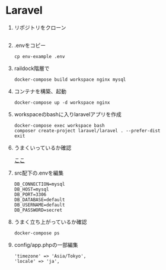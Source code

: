 # Laravel

1. リポジトリをクローン

   ```
   
   ```

2. .envをコピー

   ```
   cp env-example .env
   ```

3. raildock階層で

   ```
   docker-compose build workspace nginx mysql
   ```

4. コンテナを構築、起動

   ```
   docker-compose up -d workspace nginx
   ```

5. workspaceのbashに入りlaravelアプリを作成

   ```
   docker-compose exec workspace bash
   composer create-project laravel/laravel . --prefer-dist
   exit
   ```

6. うまくいっているか確認

   [ここ](http://localhost/)

7. src配下の.envを編集

   ```
   DB_CONNECTION=mysql
   DB_HOST=mysql
   DB_PORT=3306
   DB_DATABASE=default
   DB_USERNAME=default
   DB_PASSWORD=secret
   ```

8. うまく立ち上がっているか確認

   ```
   docker-compose ps
   ```

9. config/app.phpの一部編集

   ```
   'timezone' => 'Asia/Tokyo',
   'locale' => 'ja',
   ```

   